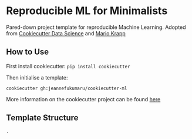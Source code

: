 Reproducible ML for Minimalists
====================

Pared-down project template for reproducible Machine Learning. Adopted from [Cookiecutter Data Science](https://cookiecutter.readthedocs.io/en/latest/readme.html) and [Mario Krapp](https://blog.mariokrapp.com/Cookiecutter_for_a_more_transparent_and_reproducible_science.html)   

How to Use
-----
First install cookiecutter:
`pip install cookiecutter`

Then initialise a template:

`cookiecutter gh:jeannefukumaru/cookiecutter-ml`

More information on the cookiecutter project can be found [here](https://cookiecutter.readthedocs.io/en/latest/readme.html)

Template Structure 
-----------------

```
.

```

